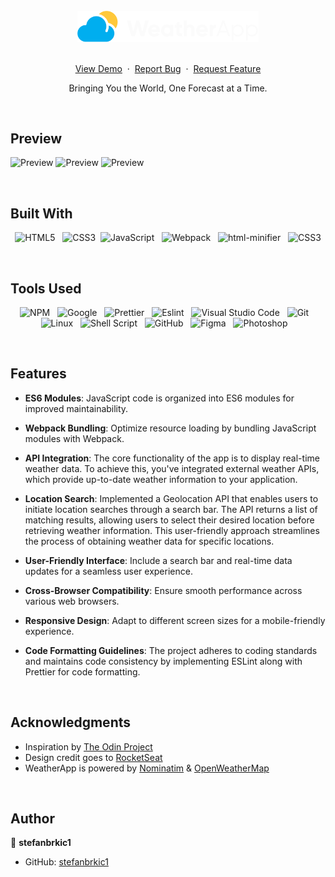 <br>

<div align="center">
<img src="./src/img/logo/weather-app-logotype.png" alt="logo" width="290">
<br>
<br>
  <p>
    <a href="https://stefanbrkic1.github.io/weather-app/">View Demo</a>
    &nbsp;·&nbsp;
    <a href="https://github.com/stefanbrkic1/weather-app/issues">Report Bug</a>
    &nbsp;·&nbsp;
    <a href="https://github.com/stefanbrkic1/weather-app/issues">Request Feature</a>
  </p>

Bringing You the World, One Forecast at a Time.

</div>

<br>

<!-- ABOUT THE PROJECT -->

## Preview

![Preview](<./src/img/GitHub(MainPage)3.jpg>)
![Preview](<./src/img/GitHub(PHONES).jpg>)
![Preview](<./src/img/GitHub(Devices).jpg>)

<br>

## Built With

<div align=center>

![HTML5](https://img.shields.io/badge/html5-%23E34F26.svg?style=for-the-badge&logo=html5&logoColor=white) &nbsp;&nbsp;![CSS3](https://img.shields.io/badge/css3-%231572B6.svg?style=for-the-badge&logo=css3&logoColor=white)&nbsp;&nbsp;![JavaScript](https://img.shields.io/badge/ES6%20Modules%20-%23F7DF1E.svg?style=for-the-badge&logo=javascript&logoColor=black) &nbsp;&nbsp;![Webpack](https://img.shields.io/badge/webpack-%238DD6F9.svg?style=for-the-badge&logo=webpack&logoColor=black) &nbsp;&nbsp;![html-minifier](https://img.shields.io/badge/html%20minifier-A90533?style=for-the-badge&logo=html5&logoColor=white) &nbsp;&nbsp;![CSS3](https://img.shields.io/badge/css_minifier-2C2D72.svg?style=for-the-badge&logo=css3&logoColor=white)

</div>

<br>

## Tools Used

<div align=center>
  
![NPM](https://img.shields.io/badge/npm-CB3837?style=for-the-badge&logo=npm&logoColor=white) &nbsp;&nbsp;![Google](https://img.shields.io/badge/google-DA4437?style=for-the-badge&logo=google&logoColor=white) &nbsp;&nbsp;![Prettier](https://img.shields.io/badge/prettier-1A2C34?style=for-the-badge&logo=prettier&logoColor=F7BA3E) &nbsp;&nbsp;![Eslint](https://img.shields.io/badge/eslint-3A33D1?style=for-the-badge&logo=eslint&logoColor=white) &nbsp;&nbsp;![Visual Studio Code](https://img.shields.io/badge/VS%20Code-0078d7.svg?style=for-the-badge&logo=visual-studio-code&logoColor=white) &nbsp;&nbsp;![Git](https://img.shields.io/badge/Git-F05032?style=for-the-badge&logo=git&logoColor=white) &nbsp;&nbsp;![Linux](https://img.shields.io/badge/linux-FCC624?style=for-the-badge&logo=linux&logoColor=black) &nbsp;&nbsp;![Shell Script](https://img.shields.io/badge/Terminal-241F31?style=for-the-badge&logo=gnu-bash&logoColor=white) &nbsp;&nbsp;![GitHub](https://img.shields.io/badge/github-181717?style=for-the-badge&logo=github&logoColor=white) &nbsp;&nbsp;![Figma](https://img.shields.io/badge/figma-F24E1E?style=for-the-badge&logo=figma&logoColor=white) &nbsp;&nbsp;![Photoshop](https://img.shields.io/badge/adobephotoshop-31A8FF?style=for-the-badge&logo=adobephotoshop&logoColor=white) &nbsp;&nbsp;

</div>

<br>

## Features

- **ES6 Modules**: JavaScript code is organized into ES6 modules for improved maintainability.

- **Webpack Bundling**: Optimize resource loading by bundling JavaScript modules with Webpack.

- **API Integration**: The core functionality of the app is to display real-time weather data. To achieve this, you've integrated external weather APIs, which provide up-to-date weather information to your application.

- **Location Search**: Implemented a Geolocation API that enables users to initiate location searches through a search bar. The API returns a list of matching results, allowing users to select their desired location before retrieving weather information. This user-friendly approach streamlines the process of obtaining weather data for specific locations.

- **User-Friendly Interface**: Include a search bar and real-time data updates for a seamless user experience.

- **Cross-Browser Compatibility**: Ensure smooth performance across various web browsers.

- **Responsive Design**: Adapt to different screen sizes for a mobile-friendly experience.

- **Code Formatting Guidelines**: The project adheres to coding standards and maintains code consistency by implementing ESLint along with Prettier for code formatting.

<br>

<!-- ACKNOWLEDGMENTS -->

## Acknowledgments

- Inspiration by [The Odin Project](https://www.theodinproject.com/)
- Design credit goes to [RocketSeat](https://www.rocketseat.com.br/)
- WeatherApp is powered by [Nominatim](https://nominatim.org/) & [OpenWeatherMap](https://openweathermap.org/api)

<br>

## Author

👤 **stefanbrkic1**

- GitHub: [stefanbrkic1](https://github.com/stefanbrkic1)
